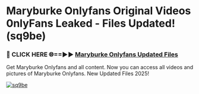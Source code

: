 # Maryburke Onlyfans Original Videos 0nlyFans Leaked - Files Updated! (sq9be)

<h3>🔴 CLICK HERE 🌐==►► <a href="https://tinyurl.com/ehrbuxhb" rel="nofollow">Maryburke Onlyfans Updated Files</a></h3>

Get Maryburke Onlyfans and all content. Now you can access all videos and pictures of Maryburke Onlyfans. New Updated Files 2025!

[![sq9be](https://i.imgur.com/lVYEuWS.gif)](https://tinyurl.com/ehrbuxhb)
